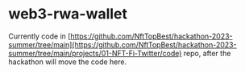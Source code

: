 # web3-rwa-wallet

Currently code in [https://github.com/NftTopBest/hackathon-2023-summer/tree/main](https://github.com/NftTopBest/hackathon-2023-summer/tree/main/projects/01-NFT-Fi-Twitter/code) repo, after the hackathon will move the code here.
